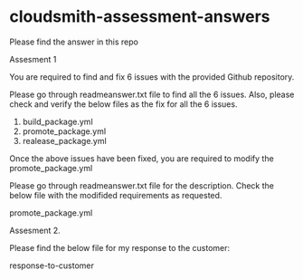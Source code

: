 # cloudsmith-assessment-answers
Please find the answer in this repo

Assesment 1

You are required to find and fix 6 issues with the provided Github repository.

Please go through readmeanswer.txt file to find all the 6 issues.
Also, please check and verify the below files as the fix for all the 6 issues.

1. build_package.yml
2. promote_package.yml
3. realease_package.yml

Once the above issues have been fixed, you are required to modify the
promote_package.yml

Please go through readmeanswer.txt file for the description.
Check the below file with the modifided requirements as requested.

promote_package.yml



Assesment 2.

Please find the below file for my response to the customer:

response-to-customer
